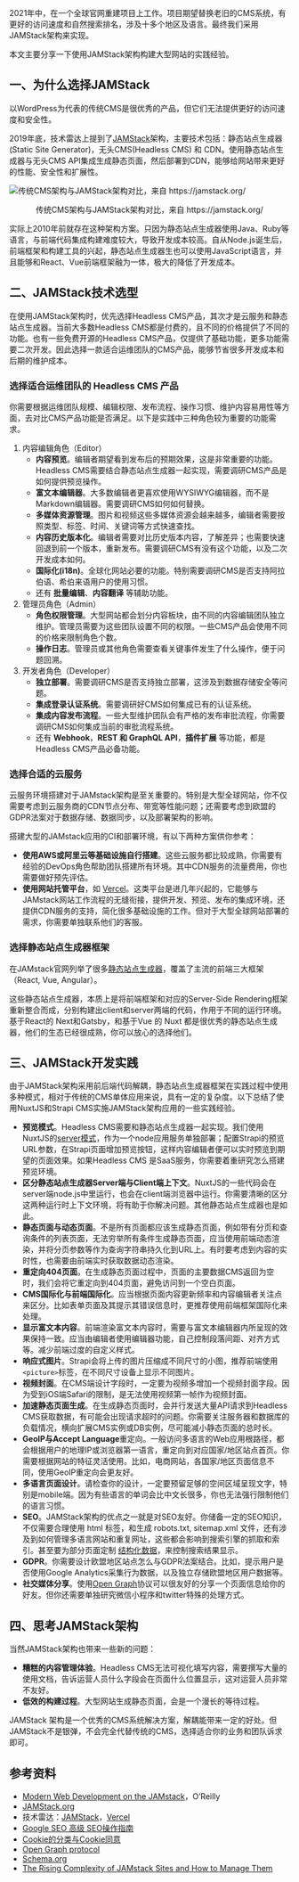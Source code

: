 
2021年中，在一个全球官网重建项目上工作。项目期望替换老旧的CMS系统，有更好的访问速度和自然搜索排名，涉及十多个地区及语言。最终我们采用JAMStack架构来实现。

本文主要分享一下使用JAMStack架构构建大型网站的实践经验。

## 一、为什么选择JAMStack

以WordPress为代表的传统CMS是很优秀的产品，但它们无法提供更好的访问速度和安全性。

2019年底，技术雷达上提到了[JAMStack](https://www.thoughtworks.com/radar/techniques/jamstack)架构，主要技术包括：静态站点生成器(Static Site Generator)，无头CMS(Headless CMS) 和 CDN。使用静态站点生成器与无头CMS API集成生成静态页面，然后部署到CDN，能够给网站带来更好的性能、安全性和扩展性。

![传统CMS架构与JAMStack架构对比，来自 https://jamstack.org/
](./01-image/jamstack-architecture.png)

<p style="text-align: center;">传统CMS架构与JAMStack架构对比，来自 https://jamstack.org/</p>

实际上2010年前就存在这种架构方案。只因为静态站点生成器使用Java、Ruby等语言，与前端代码集成构建难度较大，导致开发成本较高。自从Node.js诞生后，前端框架和构建工具的兴起，静态站点生成器生也可以使用JavaScript语言，并且能够和React、Vue前端框架融为一体，极大的降低了开发成本。

## 二、JAMStack技术选型

在使用JAMStack架构时，优先选择Headless CMS产品，其次才是云服务和静态站点生成器。当前大多数Headless CMS都是付费的，且不同的价格提供了不同的功能。也有一些免费开源的Headless CMS产品，仅提供了基础功能，更多功能需要二次开发。因此选择一款适合运维团队的CMS产品，能够节省很多开发成本和后期的维护成本。

### 选择适合运维团队的 Headless CMS 产品

你需要根据运维团队规模、编辑权限、发布流程、操作习惯、维护内容易用性等方面，去对比CMS产品功能是否满足。以下是实践中三种角色较为重要的功能需求。

1.  内容编辑角色（Editor）
    *   **内容预览**。编辑者期望看到发布后的预期效果，这是非常重要的功能。Headless CMS需要结合静态站点生成器一起实现，需要调研CMS产品是如何提供预览操作。
    *   **富文本编辑器**。大多数编辑者更喜欢使用WYSIWYG编辑器，而不是Markdown编辑器。需要调研CMS如何如何替换。
    *   **多媒体资源管理**。图片和视频这些多媒体资源会越来越多，编辑者需要按照类型、标签、时间、关键词等方式快速查找。
    *   **内容历史版本化**。编辑者需要对比历史版本内容，了解差异；也需要快速回退到前一个版本，重新发布。需要调研CMS有没有这个功能，以及二次开发成本如何。
    *   **国际化(i18n)**。全球化网站必要的功能。特别需要调研CMS是否支持阿拉伯语、希伯来语用户的使用习惯。
    *   还有 **批量编辑**、**内容翻译** 等辅助功能。
2.  管理员角色（Admin）
    *   **角色权限管理**。大型网站都会划分内容板块，由不同的内容编辑团队独立维护。管理员需要为这些团队设置不同的权限。一些CMS产品会使用不同的价格来限制角色个数。
    *   **操作日志**。管理员或其他角色需要查看关键事件发生了什么操作，便于问题回溯。
3.  开发者角色（Developer）
    *   **独立部署**。需要调研CMS是否支持独立部署，这涉及到数据存储安全等问题。
    *   **集成登录认证系统**。需要调研好CMS如何集成已有的认证系统。
    *   **集成内容发布流程**。一些大型维护团队会有严格的发布审批流程，你需要调研CMS如何集成当前的审批流程系统。
    *   还有 **Webhook**，**REST 和 GraphQL API**，**插件扩展** 等功能，都是Headless CMS产品必备功能。

### 选择合适的云服务

云服务环境搭建对于JAMstack架构是至关重要的。特别是大型全球网站，你不仅需要考虑到云服务商的CDN节点分布、带宽等性能问题；还需要考虑到欧盟的GDPR法案对于数据存储、数据同步，以及部署架构的影响。

搭建大型的JAMstack应用的CI和部署环境，有以下两种方案供你参考：

*   **使用AWS或阿里云等基础设施自行搭建**。这些云服务都比较成熟，你需要有经验的DevOps角色帮助团队搭建所有环境。其中CDN服务的流量费用，你也需要做好预先评估。
*   **使用网站托管平台**，如 [Vercel](https://vercel.com/)。这类平台是进几年兴起的，它能够与JAMstack网站工作流程的无缝衔接，提供开发、预览、发布的集成环境，还提供CDN服务的支持，简化很多基础设施的工作。但对于大型全球网站部署的需求，你需要单独联系他们的客服。

### 选择静态站点生成器框架

在JAMstack官网列举了很多[静态站点生成器](https://jamstack.org/generators/)，覆盖了主流的前端三大框架（React, Vue, Angular）。

这些静态站点生成器，本质上是将前端框架和对应的Server-Side Rendering框架重新整合而成，分别构建出client和server两端的代码，作用于不同的运行环境。基于React的 Next和Gatsby，和基于Vue 的 Nuxt 都是很优秀的静态站点生成器，他们的生态已经很成熟，你可以放心的选择他们。

## 三、JAMStack开发实践

由于JAMStack架构采用前后端代码解耦，静态站点生成器框架在实践过程中使用多种模式，相对于传统的CMS单体应用来说，具有一定的复杂度。以下总结了使用NuxtJS和Strapi CMS实施JAMStack架构应用的一些实践经验。

*   **预览模式**。Headless CMS需要和静态站点生成器一起实现。我们使用NuxtJS的[server模式](https://nuxtjs.org/docs/configuration-glossary/configuration-target)，作为一个node应用服务单独部署；配置Strapi的预览URL参数，在Strapi页面增加预览按钮，这样内容编辑者便可以实时预览到期望的页面效果。如果Headless CMS 是SaaS服务，你需要着重研究怎么搭建预览环境。
*   **区分静态站点生成器Server端与Client端上下文**。NuxtJS的一些代码会在server端node.js中里运行，也会在client端浏览器中运行。你需要清晰的区分这两种运行时上下文环境，将有助于你解决问题。其他静态站点生成器也是如此。
*   **静态页面与动态页面**。不是所有页面都应该生成静态页面，例如带有分页和查询条件的列表页面，无法穷举所有条件生成静态页面，应当使用前端动态渲染，并将分页参数等作为查询字符串持久化到URL上。有时要考虑到内容的实时性，也需要由前端实时获取数据动态渲染。
*   **重定向404页面**。在生成静态页面过程中，页面的主要数据CMS返回为空时，我们会将它重定向到404页面，避免访问到一个空白页面。
*   **CMS国际化与前端国际化**。应当根据页面内容更新频率和内容编辑者关注点来区分。比如表单页面及其提示其错误信息时，更推荐使用前端框架国际化来处理。
*   **显示富文本内容**。前端渲染富文本内容时，需要与富文本编辑器内所呈现的效果保持一致。应当由编辑者使用编辑器功能，自己控制段落间距、对齐方式等。减少前端过度的自定义样式。
*   **响应式图片**。Strapi会将上传的图片压缩成不同尺寸的小图，推荐前端使用`<picture>`标签，在不同尺寸设备上显示不同图片。
*   **视频封面**。在CMS端设计字段时，一定要为视频多增加一个视频封面字段。因为受到iOS端Safari的限制，是无法使用视频第一帧作为视频封面。
*   **加速静态页面生成**。在生成静态页面时，会并行发送大量API请求到Headless CMS获取数据，有可能会出现请求超时的问题。你需要关注服务器和数据库的负载情况，横向扩展CMS实例或DB实例，尽可能减小静态页面的总时长。
*   **GeoIP与Accept Language**重定向。一般访问多语言的Web应用根路径，都会根据用户的地理IP或浏览器第一语言，重定向到对应国家/地区站点首页。你需要根据网站的特征灵活使用。比如，电商网站，各国家/地区页面信息不同，使用GeoIP重定向会更友好。
*   **多语言页面设计**。请检查你的设计，一定要预留足够的空间区域呈现文字，特别是mobile端。因为有些语言的单词会比中文长很多，你也无法强行限制他们的语言习惯。
*   **SEO**。JAMStack架构的优点之一就是对SEO友好。你储备一定的SEO知识，不仅需要合理使用 html 标签，和生成 robots.txt, sitemap.xml 文件，还有涉及到如何管理多语言网站和重复网址，这些都会影响到搜索引擎的抓取和索引。甚至要为部分页面定制 [结构化数据](https://developers.google.com/search/docs/advanced/structured-data/intro-structured-data?hl=zh-cn)，来控制搜索结果显示。
*   **GDPR**。你需要设计欧盟地区站点怎么与GDPR法案结合。比如，提示用户是否使用Google Analytics采集行为数据，以及独立存储欧盟地区用户数据等。
*   **社交媒体分享**。使用[Open Graph](https://ogp.me/)协议可以很友好的分享一个页面信息给你的好友。但你还需要单独研究微信小程序和twitter特殊的处理方式。

## 四、思考JAMStack架构

当然JAMStack架构也带来一些新的问题：

*   **糟糕的内容管理体验**。Headless CMS无法可视化填写内容，需要撰写大量的使用文档，告诉运营人员什么字段会在页面什么位置显示，这对运营人员非常不友好。
*   **低效的构建过程**。大型网站生成静态页面，会是一个漫长的等待过程。

JAMStack 架构是一个优秀的CMS系统解决方案，解耦能带来一定的好处。但JAMStack不是银弹，不会完全代替传统的CMS，选择适合你的业务和团队诉求即可。

## 参考资料

*   [Modern Web Development on the JAMstack](https://www.netlify.com/pdf/oreilly-modern-web-development-on-the-jamstack.pdf)，O’Reilly
*   [JAMStack.org](https://jamstack.org/)
*   技术雷达：[JAMStack](https://www.thoughtworks.com/zh-cn/radar/techniques/jamstack)，[Vercel](https://www.thoughtworks.com/zh-cn/radar/platforms/vercel)
*   [Google SEO 高级 SEO操作指南](https://developers.google.com/search/docs/advanced/guidelines/get-started?hl=zh-cn)
*   [Cookie的分类与Cookie同意](https://www.janusec.com/articles/privacy/1580821969.html)
*   [Open Graph protocol](https://ogp.me/)
*   [Schema.org](https://schema.org/)
*   [The Rising Complexity of JAMstack Sites and How to Manage Them](https://css-tricks.com/the-rising-complexity-of-jamstack-sites-and-how-to-manage-them/)

